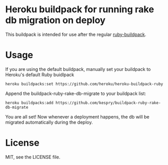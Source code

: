 # Heroku buildpack for running rake db migration on deploy

This buildpack is intended for use after the regular [ruby-buildpack].

# Usage

If you are using the default buildpack, manually set your buildpack to Heroku's default Ruby buidlpack

```
heroku buildpacks:set https://github.com/heroku/heroku-buildpack-ruby
```

Append the buildpack-ruby-rake-db-migrate to your buildpack list:

```
heroku buildpacks:add https://github.com/kespry/buildpack-ruby-rake-db-migrate
```

You are all set! Now whenever a deployment happens, the db will be migrated automatically during the deploy.

# License

MIT, see the LICENSE file.

[ruby-buildpack]:https://github.com/heroku/heroku-buildpack-ruby
